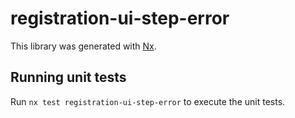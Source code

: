 # registration-ui-step-error

This library was generated with [Nx](https://nx.dev).

## Running unit tests

Run `nx test registration-ui-step-error` to execute the unit tests.
